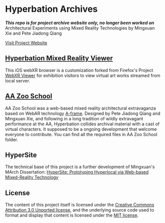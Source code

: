 # Hyperbation Archives
_**This repo is for project archive website only, no longer been worked on**_  
Architectural Experiments using Mixed Reality Technologies by Mingxuan Xie and Pete Jiadong Qiang

[Visit Project Website](https://mingxuan.fun/hyperbation/)

## [Hyperbation Mixed Reality Viewer](HyperbationViewer)
This iOS webXR browser is a customization forked from Firefox's Project [WebXR Viewer](https://github.com/mozilla-mobile/webxr-ios) for exhibition visitors to view virtual art works streamed from local server.

## [AA Zoo School](AAZooSchool)
AA Zoo School was a web-based mixed reality architectural extravaganza based on WebAR technology [A-frame](https://github.com/aframevr/aframe). Designed by Pete Jiadong Qiang and Mingxuan Xie, and following in a long tradition of wildly extravagant performance at the AA, Hyperbation collides archival material with a cast of virtual characters. It supposed to be a ongoing development that welcome everyone to contribute. You can find all the required files in AA Zoo School folder.

## HyperSite
The technical base of this project is a further development of Mingxuan's MArch Dissertation:
[HyperSite: Prototyping Hyperlocal via Web-based Mixed-Reality Technology](https://github.com/MingxuanXie/HyperSite)

## License
The content of this project itself is licensed under the [Creative Commons Attribution 3.0 Unported license](https://creativecommons.org/licenses/by/3.0/), and the underlying source code used to format and display that content is licensed under the [MIT license](LICENSE.md).
